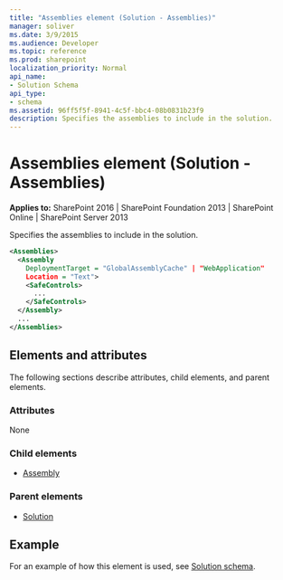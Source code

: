 ```yaml
---
title: "Assemblies element (Solution - Assemblies)"
manager: soliver
ms.date: 3/9/2015
ms.audience: Developer
ms.topic: reference
ms.prod: sharepoint
localization_priority: Normal
api_name:
- Solution Schema
api_type:
- schema
ms.assetid: 96ff5f5f-8941-4c5f-bbc4-08b0831b23f9
description: Specifies the assemblies to include in the solution.
---
```


# Assemblies element (Solution - Assemblies)

**Applies to:** SharePoint 2016 | SharePoint Foundation 2013 | SharePoint Online | SharePoint Server 2013
  
Specifies the assemblies to include in the solution.
  
```XML
<Assemblies>
  <Assembly
    DeploymentTarget = "GlobalAssemblyCache" | "WebApplication"
    Location = "Text">
    <SafeControls>
      ...
    </SafeControls>
  </Assembly>
  ...
</Assemblies>
```

## Elements and attributes

The following sections describe attributes, child elements, and parent elements.

### Attributes

None
   
### Child elements

- [Assembly](assembly-element-solutionassemblies.md)
   
### Parent elements

- [Solution](solution-element-solution.md)
   
## Example

For an example of how this element is used, see [Solution schema](solution-schema.md).
  

